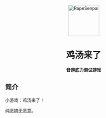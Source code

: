 <p align="center">
  <a href="https://hehe666-mc/RapeSenpai/index.html"><img src="https://github.com/hehe666-mc/---/tree/main/RapeSenpai-main/static/image/ClickBefore.png?raw=true" width="100" height="100" alt="RapeSenpai"></a>
</p>
<div align="center">

# 鸡汤来了
**音游底力测试游戏**
</div>

## 简介
小游戏：鸡汤来了！

纯恶搞无恶意。
